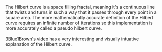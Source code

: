 The Hilbert curve is a space filling fractal, meaning it's a continuous line that twists and turns in such a way that it passes through every point in a square area. The more mathematically accurate definition of the Hilbert curve requires an infinite number of iterations so this implementation is more accurately called a pseudo hilbert curve.<br><br>
[3Blue1Brown's video](https://www.youtube.com/watch?v=3s7h2MHQtxc) has a very interesting and visually intuative explanation of the Hilbert curve.
